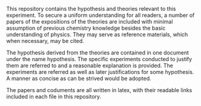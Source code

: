 This repository contains the hypothesis and theories relevant to this experiment. To secure a uniform understanding for all readers, a number of papers of the expositions of the theories are included with minimal assumption of previous chemistry knowledge besides the basic understanding of physics. They may serve as reference materials, which when necessary, may be cited.

The hypothesis derived from the theories are contained in one document under the name hypothesis. The specific experiments conducted to justify them are referred to and a reasonable explanation is provided. The experiments are referred as well as later justifications for some hypothesis. A manner as concise as can be strived would be adopted.

The papers and coduments are all written in latex, with their readable links included in each file in this repository.

